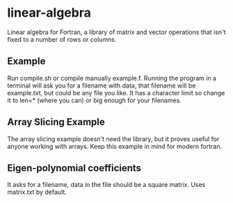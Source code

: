 # linear-algebra
Linear algebra for Fortran, a library of matrix and vector operations that isn't fixed to a number of rows or columns.

## Example
Run compile.sh or compile manually example.f. Running the program in a terminal will ask you for a filename with data, that filename will be example.txt, but could be any file you like. It has a character limit so change it to len=* (where you can) or big enough for your filenames.

## Array Slicing Example
The array slicing example doesn't need the library, but it proves useful for anyone working with arrays. Keep this example in mind for modern fortran. 

## Eigen-polynomial coefficients
It asks for a filename, data in the file should be a square matrix. Uses matrix.txt by default.
